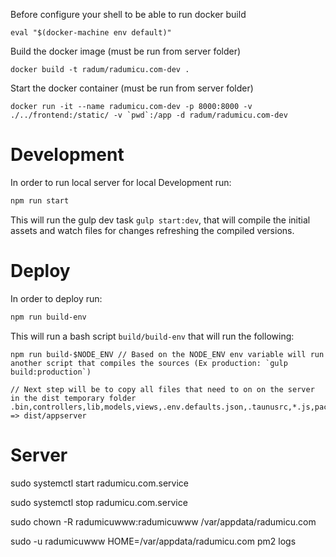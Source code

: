 Before configure your shell to be able to run docker build

```
eval "$(docker-machine env default)"
```

Build the docker image (must be run from server folder)

```
docker build -t radum/radumicu.com-dev .
```

Start the docker container (must be run from server folder)

```
docker run -it --name radumicu.com-dev -p 8000:8000 -v ./../frontend:/static/ -v `pwd`:/app -d radum/radumicu.com-dev
```

# Development

In order to run local server for local Development run:

```bash
npm run start
```

This will run the gulp dev task `gulp start:dev`, that will compile the initial assets and watch files for changes refreshing the compiled versions.

# Deploy

In order to deploy run:

```bash
npm run build-env
```

This will run a bash script `build/build-env` that will run the following:

```
npm run build-$NODE_ENV // Based on the NODE_ENV env variable will run another script that compiles the sources (Ex production: `gulp build:production`)

// Next step will be to copy all files that need to on on the server in the dist temporary folder
.bin,controllers,lib,models,views,.env.defaults.json,.taunusrc,*.js,package.json => dist/appserver
```

# Server

sudo systemctl start radumicu.com.service

sudo systemctl stop radumicu.com.service

sudo chown -R radumicuwww:radumicuwww /var/appdata/radumicu.com

sudo -u radumicuwww HOME=/var/appdata/radumicu.com pm2 logs

